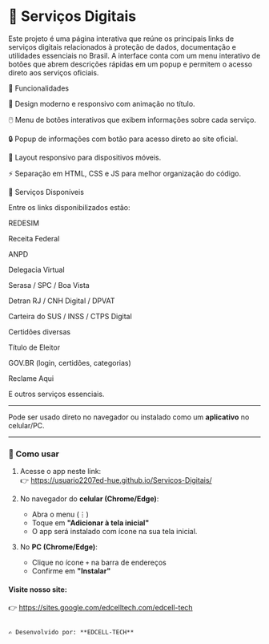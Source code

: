 # 📌 Serviços Digitais

Este projeto é uma página interativa que reúne os principais links de serviços digitais relacionados à proteção de dados, documentação e utilidades essenciais no Brasil.
A interface conta com um menu interativo de botões que abrem descrições rápidas em um popup e permitem o acesso direto aos serviços oficiais.

🚀 Funcionalidades

🎨 Design moderno e responsivo com animação no título.

🖱️ Menu de botões interativos que exibem informações sobre cada serviço.

🔒 Popup de informações com botão para acesso direto ao site oficial.

📱 Layout responsivo para dispositivos móveis.

⚡ Separação em HTML, CSS e JS para melhor organização do código.


📌 Serviços Disponíveis

Entre os links disponibilizados estão:

REDESIM

Receita Federal

ANPD

Delegacia Virtual

Serasa / SPC / Boa Vista

Detran RJ / CNH Digital / DPVAT

Carteira do SUS / INSS / CTPS Digital

Certidões diversas

Título de Eleitor

GOV.BR (login, certidões, categorias)

Reclame Aqui

E outros serviços essenciais.

---

Pode ser usado direto no navegador ou instalado como um **aplicativo** no celular/PC.

---

### 🚀 Como usar
1. Acesse o app neste link:  
   👉 https://usuario2207ed-hue.github.io/Servicos-Digitais/

2. No navegador do **celular (Chrome/Edge)**:  
   - Abra o menu (⋮)  
   - Toque em **"Adicionar à tela inicial"**  
   - O app será instalado com ícone na sua tela inicial.  

3. No **PC (Chrome/Edge)**:  
   - Clique no ícone `+` na barra de endereços  
   - Confirme em **"Instalar"**  

#### Visite nosso site: 

   👉 https://sites.google.com/edcelltech.com/edcell-tech

```

✍️ Desenvolvido por: **EDCELL-TECH**
